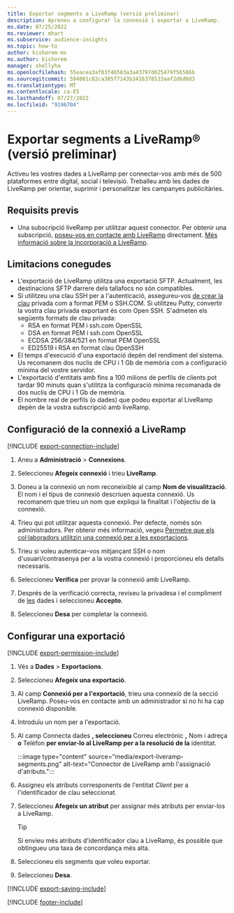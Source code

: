 ```yaml
---
title: Exportar segments a LiveRamp (versió preliminar)
description: Apreneu a configurar la connexió i exportar a LiveRamp.
ms.date: 07/25/2022
ms.reviewer: mhart
ms.subservice: audience-insights
ms.topic: how-to
author: kishorem-ms
ms.author: kishorem
manager: shellyha
ms.openlocfilehash: 55eacea3af83f46583a3a43797d625479f56586b
ms.sourcegitcommit: 594081c82ca385f7143b3416378533aaf2d6d0d3
ms.translationtype: MT
ms.contentlocale: ca-ES
ms.lasthandoff: 07/27/2022
ms.locfileid: "9196704"
---
```

# <a name="export-segments-to-liverampreg-preview"></a>Exportar segments a LiveRamp&reg; (versió preliminar)

Activeu les vostres dades a LiveRamp per connectar-vos amb més de 500 plataformes entre digital, social i televisió. Treballeu amb les dades de LiveRamp per orientar, suprimir i personalitzar les campanyes publicitàries.

## <a name="prerequisites"></a>Requisits previs

- Una subscripció liveRamp per utilitzar aquest connector. Per obtenir una subscripció, [poseu-vos en contacte amb LiveRamp](https://liveramp.com/contact/) directament. [Més informació sobre la incorporació a LiveRamp](https://liveramp.com/our-platform/data-onboarding/).

## <a name="known-limitations"></a>Limitacions conegudes

- L'exportació de LiveRamp utilitza una exportació SFTP. Actualment, les destinacions SFTP darrere dels tallafocs no són compatibles.
- Si utilitzeu una clau SSH per a l'autenticació, assegureu-vos [de crear la clau](/azure/virtual-machines/linux/create-ssh-keys-detailed#basic-example) privada com a format PEM o SSH.COM. Si utilitzeu Putty, convertir la vostra clau privada exportant és com Open SSH. S'admeten els següents formats de clau privada:
  - RSA en format PEM i ssh.com OpenSSL
  - DSA en format PEM i ssh.com OpenSSL
  - ECDSA 256/384/521 en format PEM OpenSSL
  - ED25519 i RSA en format clau OpenSSH
- El temps d'execució d'una exportació depèn del rendiment del sistema. Us recomanem dos nuclis de CPU i 1 Gb de memòria com a configuració mínima del vostre servidor.
- L'exportació d'entitats amb fins a 100 milions de perfils de clients pot tardar 90 minuts quan s'utilitza la configuració mínima recomanada de dos nuclis de CPU i 1 Gb de memòria.
- El nombre real de perfils (o dades) que podeu exportar al LiveRamp depèn de la vostra subscripció amb liveRamp.

## <a name="set-up-connection-to-liveramp"></a>Configuració de la connexió a LiveRamp

[!INCLUDE [export-connection-include](includes/export-connection-admn.md)]

1. Aneu a **Administració** > **Connexions**.

1. Seleccioneu **Afegeix connexió** i trieu **LiveRamp**.

1. Doneu a la connexió un nom reconeixible al camp **Nom de visualització**. El nom i el tipus de connexió descriuen aquesta connexió. Us recomanem que trieu un nom que expliqui la finalitat i l'objectiu de la connexió.

1. Trieu qui pot utilitzar aquesta connexió. Per defecte, només són administradors. Per obtenir més informació, vegeu [Permetre que els col·laboradors utilitzin una connexió per a les exportacions](connections.md#allow-contributors-to-use-a-connection-for-exports).

1. Trieu si voleu autenticar-vos mitjançant SSH o nom d'usuari/contrasenya per a la vostra connexió i proporcioneu els detalls necessaris.

1. Seleccioneu **Verifica** per provar la connexió amb LiveRamp.

1. Després de la verificació correcta, reviseu la privadesa i el compliment de [les](connections.md#data-privacy-and-compliance) dades i seleccioneu **Accepto**.

1. Seleccioneu **Desa** per completar la connexió.

## <a name="configure-an-export"></a>Configurar una exportació

[!INCLUDE [export-permission-include](includes/export-permission.md)]

1. Vés a **Dades** > **Exportacions**.

1. Seleccioneu **Afegeix una exportació**.

1. Al camp **Connexió per a l'exportació**, trieu una connexió de la secció LiveRamp. Poseu-vos en contacte amb un administrador si no hi ha cap connexió disponible.

1. Introduïu un nom per a l'exportació.

1. Al camp Connecta dades **, seleccioneu** Correu electrònic **,** Nom i adreça **o** Telèfon **per enviar-lo al LiveRamp per a la resolució de la** identitat.

   :::image type="content" source="media/export-liveramp-segments.png" alt-text="Connector de LiveRamp amb l'assignació d'atributs.":::

1. Assigneu els atributs corresponents de l'entitat *Client* per a l'identificador de clau seleccionat.

1. Seleccioneu **Afegeix un atribut** per assignar més atributs per enviar-los a LiveRamp.

   > [!TIP]
   > Si envieu més atributs d'identificador clau a LiveRamp, és possible que obtingueu una taxa de concordança més alta.

1. Seleccioneu els segments que voleu exportar.

1. Seleccioneu **Desa**.

[!INCLUDE [export-saving-include](includes/export-saving.md)]

[!INCLUDE [footer-include](includes/footer-banner.md)]

